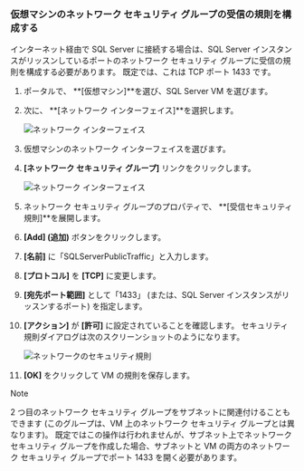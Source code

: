 ### <a name="configure-a-network-security-group-inbound-rule-for-the-vm"></a>仮想マシンのネットワーク セキュリティ グループの受信の規則を構成する
インターネット経由で SQL Server に接続する場合は、SQL Server インスタンスがリッスンしているポートのネットワーク セキュリティ グループに受信の規則を構成する必要があります。 既定では、これは TCP ポート 1433 です。

1. ポータルで、 **[仮想マシン]**を選び、SQL Server VM を選びます。
2. 次に、 **[ネットワーク インターフェイス]**を選択します。
   
    ![ネットワーク インターフェイス](./media/virtual-machines-sql-server-connection-steps/rm-network-interface.png)
3. 仮想マシンのネットワーク インターフェイスを選びます。
4. **[ネットワーク セキュリティ グループ]** リンクをクリックします。
   
    ![ネットワーク インターフェイス](./media/virtual-machines-sql-server-connection-steps/rm-network-security-group.png)
5. ネットワーク セキュリティ グループのプロパティで、 **[受信セキュリティ規則]**を展開します。
6. **[Add] \(追加)** ボタンをクリックします。
7. **[名前]** に「SQLServerPublicTraffic」と入力します。
8. **[プロトコル]** を **[TCP]** に変更します。
9. **[宛先ポート範囲]** として「1433」 (または、SQL Server インスタンスがリッスンするポート) を指定します。
10. **[アクション]** が **[許可]** に設定されていることを確認します。 セキュリティ規則ダイアログは次のスクリーンショットのようになります。
    
     ![ネットワークのセキュリティ規則](./media/virtual-machines-sql-server-connection-steps/rm-network-security-rule.png)
11. **[OK]** をクリックして VM の規則を保存します。

> [!NOTE]
> 2 つ目のネットワーク セキュリティ グループをサブネットに関連付けることもできます (このグループは、VM 上のネットワーク セキュリティ グループとは異なります)。 既定ではこの操作は行われませんが、サブネット上でネットワーク セキュリティ グループを作成した場合、サブネットと VM の両方のネットワーク セキュリティ グループでポート 1433 を開く必要があります。 
> 
> 

